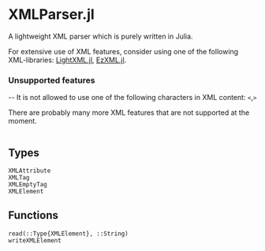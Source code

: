 # XMLParser.jl

A lightweight XML parser which is purely written in Julia.

For extensive use of XML features, consider using one of the following XML-libraries: [LightXML.jl](https://github.com/JuliaIO/LightXML.jl), [EzXML.jl](https://github.com/JuliaIO/EzXML.jl).

### Unsupported features

-- It is not allowed to use one of the following characters in XML content: `<`,`>`

There are probably many more XML features that are not supported at the moment.

```@contents
```

## Types

```@docs
XMLAttribute
XMLTag
XMLEmptyTag
XMLElement
```

## Functions

```@docs
read(::Type{XMLElement}, ::String)
writeXMLElement
```